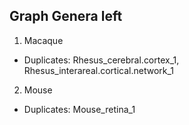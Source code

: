 Graph Genera left
------------------
1. Macaque
  - Duplicates: Rhesus\_cerebral.cortex\_1, Rhesus\_interareal.cortical.network\_1
2. Mouse
  - Duplicates: Mouse\_retina\_1
